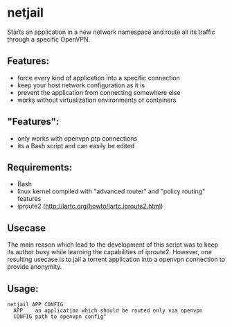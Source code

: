 # netjail

Starts an application in a new network namespace and route all its traffic through a specific OpenVPN.

## Features:
*  force every kind of application into a specific connection
*  keep your host network configuration as it is
*  prevent the application from connecting somewhere else
*  works without virtualization environments or containers

## "Features":
*  only works with openvpn ptp connections
*  its a Bash script and can easily be edited

## Requirements:
*  Bash
*  linux kernel compiled with "advanced router" and "policy routing" features
*  iproute2 (http://lartc.org/howto/lartc.iproute2.html)

## Usecase
The main reason which lead to the development of this script was to keep its author busy while learning the capabilities of iproute2.
However, one resulting usecase is to jail a torrent application into a openvpn connection to provide anonymity.

## Usage:
```
netjail APP CONFIG
  APP    an application which should be routed only via openvpn
  CONFIG path to openvpn config"
